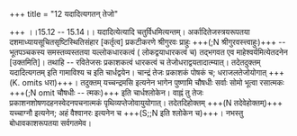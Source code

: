 +++
title = "12 यदादित्यगतन् तेजो"

+++
।।15.12 -- 15.14।। यदादित्येत्यादि चतुर्विधमित्यन्तम्।
अर्कादितेजस्त्रयरूपतया दशमाध्यायसूचितसृष्टिस्थितिसंहार \[कर्तृत्व\]
प्रकटीकरणे श्रीगुरवः प्राहुः +++(;N श्रीगुरवस्त्त्वाहुः)+++ -- भूतपञ्चकस्य
समस्तव्यस्ततया यल्लोकधारकत्वं ( लोकद्वयाधारकत्वं च) तद्भगवत एव
माहेश्वर्यमित्येतदनेन \[उक्तमिति\]। तथाहि -- रवितेजसः प्रकाशकत्वं
धारकत्वं च तेजोधराद्वयतादात्म्यात्। तदेतदुक्तम् यदादित्यगतम् इति
गामाविश्य च इति चार्धद्वयेन। चान्द्रं तेजः प्रकाशकं पोषकं च;
धराजलतेजोयोगात् +++(K. omits धरा)+++। तदुक्तम् यच्चन्द्रमसि इत्यनेन भागेन
पुष्णामि चौषधीः सर्वाः सोमो भूत्वा रसात्मकः +++(;N omit चौषधीः -- त्मकः)+++
इति चार्धश्लोकेन। वाह्नं तु तेजः प्रकाशनशोषणदहनस्वेदनपचनात्मकं
पृथिव्यप्तेजोवायुयोगात्। तदेतदिहोक्तम् +++(N तदेवेहोक्तम्)+++ यच्चाग्नौ
इत्यनेन; अहं वैश्वानरः इत्यनेन च +++(S;;N इति श्लोकेन च)+++। नभस्तु
बोधावकाशरूपतया सर्वगतमेव।
